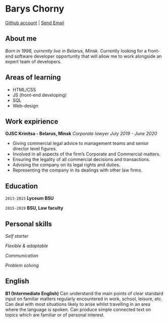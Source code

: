 # Barys Chorny

<div id="webaddress">
<a href="https://github.com/Bagrullex">Github account</a>
| <a href = "mailto: bjegarrah@gmail.com">Send Email</a>
</div>


## About me

_Born in 1998, currently live in Belarus, Minsk._ 
Currently looking for a front-end software developer opportunity that will allow
me to work alongside an expert team of developers.


## Areas of learning

* HTML/CSS
* JS (front-end developing)
* SQL
* Web-design


## Work expirience

__OJSC Krinitsa - Belarus, Minsk__
_Corporate lawyer July 2019 - June 2020_
* Giving commercial legal advice to management teams and senior director level figures.
* Involved in all aspects of the firm’s Corporate and Commercial matters.
* Ensuring the legality of all commercial decisions and transactions.
* Advising the company on its legal rights and duties.
* Representing the company in its dealings with other law firms.


## Education

`2013-2015`
__Lyceum BSU__

`2015-2019`
__BSU, Law faculty__


## Personal skills

_Self starter_

_Flexible & adaptable_

_Communication_

_Problem solving_


## English

__B1 (Intermediate English)__
Can understand the main points of clear standard input on familiar matters regularly encountered in work, school, leisure, etc. Can deal with most situations likely to arise whilst travelling in an area where the language is spoken. Can produce simple connected text on topics which are familiar or of personal interest.

